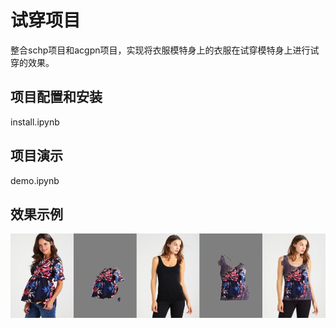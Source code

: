 # 试穿项目

整合schp项目和acgpn项目，实现将衣服模特身上的衣服在试穿模特身上进行试穿的效果。
  

## 项目配置和安装
install.ipynb

## 项目演示
demo.ipynb

## 效果示例
![image](results/001073_0-on-000174_0.png)